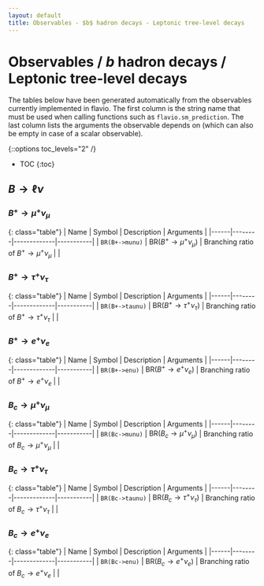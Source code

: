 ```yaml
---
layout: default
title: Observables - $b$ hadron decays - Leptonic tree-level decays
---
```


# Observables / $b$ hadron decays / Leptonic tree-level decays



The tables below have been generated automatically from the observables currently
implemented in flavio. The first column is the string name that must  be used
when calling functions such as `flavio.sm_prediction`. The last column lists
the arguments the observable depends on (which can also be empty in case of
a scalar observable).



{::options toc_levels="2" /}

* TOC
{:toc}

## $B\to \ell\nu$

### $B^+\to \mu^+\nu_\mu$

{: class="table"}
| Name | Symbol | Description | Arguments |
|------|--------|-------------|-----------|
| `BR(B+->munu)` | $\text{BR}(B^+\to \mu^+\nu_\mu)$ | Branching ratio of $B^+\to \mu^+\nu_\mu$ |  |


### $B^+\to \tau^+\nu_\tau$

{: class="table"}
| Name | Symbol | Description | Arguments |
|------|--------|-------------|-----------|
| `BR(B+->taunu)` | $\text{BR}(B^+\to \tau^+\nu_\tau)$ | Branching ratio of $B^+\to \tau^+\nu_\tau$ |  |


### $B^+\to e^+\nu_e$

{: class="table"}
| Name | Symbol | Description | Arguments |
|------|--------|-------------|-----------|
| `BR(B+->enu)` | $\text{BR}(B^+\to e^+\nu_e)$ | Branching ratio of $B^+\to e^+\nu_e$ |  |


### $B_c\to \mu^+\nu_\mu$

{: class="table"}
| Name | Symbol | Description | Arguments |
|------|--------|-------------|-----------|
| `BR(Bc->munu)` | $\text{BR}(B_c\to \mu^+\nu_\mu)$ | Branching ratio of $B_c\to \mu^+\nu_\mu$ |  |


### $B_c\to \tau^+\nu_\tau$

{: class="table"}
| Name | Symbol | Description | Arguments |
|------|--------|-------------|-----------|
| `BR(Bc->taunu)` | $\text{BR}(B_c\to \tau^+\nu_\tau)$ | Branching ratio of $B_c\to \tau^+\nu_\tau$ |  |


### $B_c\to e^+\nu_e$

{: class="table"}
| Name | Symbol | Description | Arguments |
|------|--------|-------------|-----------|
| `BR(Bc->enu)` | $\text{BR}(B_c\to e^+\nu_e)$ | Branching ratio of $B_c\to e^+\nu_e$ |  |


